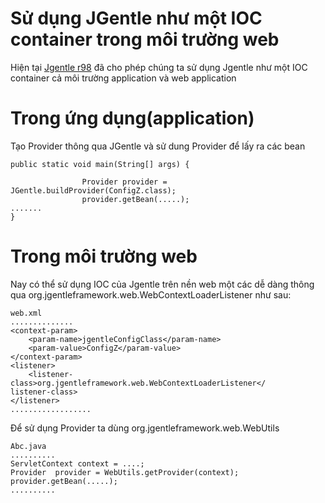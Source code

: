# Sử dụng JGentle như một IOC container trong môi trường web #
Hiện tại [Jgentle r98](http://code.google.com/p/jgentle/downloads/detail?name=jgentle-0.9.jar&can=2&q=#makechanges) đã cho phép chúng ta sử dụng Jgentle như một IOC container cả môi trường application và web application
# Trong ứng dụng(application) #
Tạo Provider thông qua JGentle và sử dung Provider để lấy ra các bean
```
public static void main(String[] args) {

                Provider provider = JGentle.buildProvider(ConfigZ.class);
                provider.getBean(.....);
.......
}
```
# Trong môi trường web #

Nay có thể sử dụng IOC của Jgentle trên nền web một các dễ dàng thông
qua org.jgentleframework.web.WebContextLoaderListener như sau:
```
web.xml
..............
<context-param>
    <param-name>jgentleConfigClass</param-name>
    <param-value>ConfigZ</param-value>
</context-param>
<listener>
    <listener-class>org.jgentleframework.web.WebContextLoaderListener</
listener-class>
</listener>
..................
```
Để sử dụng Provider ta dùng org.jgentleframework.web.WebUtils
```
Abc.java
..........
ServletContext context = ....;
Provider  provider = WebUtils.getProvider(context);
provider.getBean(.....);
.......... 
```
